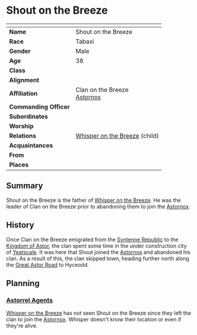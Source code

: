 # Shout on the Breeze

| []() | |
| --- | --- |
| **Name** | Shout on the Breeze |
| **Race** | Tabaxi |
| **Gender** | Male |
| **Age** | 38 |
| **Class** | |
| **Alignment** | |
| **Affiliation** | Clan on the Breeze<br />[Astornox](../civilisations/kingdom-of-astor/organisations/astornox/astornox.md) |
| **Commanding Officer** | |
| **Subordinates** | |
| **Worship** | |
| **Relations** | [Whisper on the Breeze](whisper-on-the-breeze.md) (child) |
| **Acquaintances** | |
| **From** | |
| **Places** | |

## Summary

Shout on the Breeze is the father of [Whisper on the Breeze](whisper-on-the-breeze.md). He was the leader of Clan on the Breeze prior to abandoning them to join the [Astornox](../civilisations/kingdom-of-astor/organisations/astornox/astornox.md).

## History

Once Clan on the Breeze emigrated from the [Syntenne Republic](../civilisations/syntenne-republic/README.md) to the [Kingdom of Astor](../civilisations/kingdom-of-astor/README.md), the clan spent some time in the under construction city of [Yeatscale](../places/cities/yeatscale.md). It was here that Shout joined the [Astornox](../civilisations/kingdom-of-astor/organisations/astornox/astornox.md) and abandoned his clan. As a result of this, the clan skipped town, heading further north along the [Great Astor Road](../places/roads/great-astor-road.md) to Hyceodd.

## Planning

### [Astorrel Agents](../../campaigns/astorrel-agents/astorrel-agents.md)

[Whisper on the Breeze](whisper-on-the-breeze.md) has not seen Shout on the Breeze since they left the clan to join the [Astornox](../civilisations/kingdom-of-astor/organisations/astornox/astornox.md). Whisper doesn't know their location or even if they're alive.
